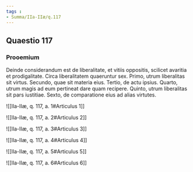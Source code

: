 ```yaml
---
tags : 
- Summa/IIa-IIæ/q.117
---
```


## Quaestio 117

### Prooemium

Deinde considerandum est de liberalitate, et vitiis oppositis, scilicet avaritia et prodigalitate. Circa liberalitatem quaeruntur sex. Primo, utrum liberalitas sit virtus. Secundo, quae sit materia eius. Tertio, de actu ipsius. Quarto, utrum magis ad eum pertineat dare quam recipere. Quinto, utrum liberalitas sit pars iustitiae. Sexto, de comparatione eius ad alias virtutes.

![[IIa-IIæ, q. 117, a. 1#Articulus 1]]

![[IIa-IIæ, q. 117, a. 2#Articulus 2]]

![[IIa-IIæ, q. 117, a. 3#Articulus 3]]

![[IIa-IIæ, q. 117, a. 4#Articulus 4]]

![[IIa-IIæ, q. 117, a. 5#Articulus 5]]

![[IIa-IIæ, q. 117, a. 6#Articulus 6]]


